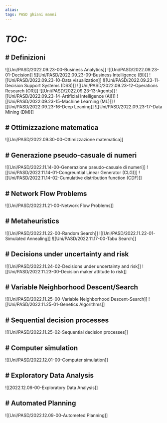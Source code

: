 ```yaml
---
alias:
tags: PASD ghiani manni
---
```


# *TOC:*

## \# Definizioni
![[Uni/PASD/2022.09.23-00-Business Analytics]]
![[Uni/PASD/2022.09.23-01-Decision]]
![[Uni/PASD/2022.09.23-09-Business Intelligence (BI)]]
![[Uni/PASD/2022.09.23-10-Data visualization]]
![[Uni/PASD/2022.09.23-11-Decision Support Systems (DSS)]]
![[Uni/PASD/2022.09.23-12-Operations Research (OR)]]
![[Uni/PASD/2022.09.23-13-Agents]]
![[Uni/PASD/2022.09.23-14-Artificial Intelligence (AI)]]
![[Uni/PASD/2022.09.23-15-Machine Learning (ML)]]
![[Uni/PASD/2022.09.23-16-Deep Leaning]]
![[Uni/PASD/2022.09.23-17-Data Mining (DM)]]

## \# Ottimizzazione matematica
![[Uni/PASD/2022.09.30-00-Ottimizzazione matematica]]


## \# Generazione pseudo-casuale di numeri
![[Uni/PASD/2022.11.14-00-Generazione pseudo-casuale di numeri]]
![[Uni/PASD/2022.11.14-01-Congreuntial Linear Generator (CLG)]]
![[Uni/PASD/2022.11.14-02-Cumulative distribution function (CDF)]]

## \# Network Flow Problems
![[Uni/PASD/2022.11.21-00-Network Flow Problems]]

## \# Metaheuristics
![[Uni/PASD/2022.11.22-00-Random Search]]
![[Uni/PASD/2022.11.22-01-Simulated Annealing]]
![[Uni/PASD/2022.11.17-00-Tabu Search]]

## \# Decisions under uncertainty and risk
![[Uni/PASD/2022.11.24-02-Decisions under uncertainty and risk]]
![[Uni/PASD/2022.11.23-00-Decision maker attitude to risk]]

## \# Variable Neighborhood Descent/Search
![[Uni/PASD/2022.11.25-00-Variable Neighborhood Descent-Search]]
![[Uni/PASD/2022.11.25-01-Genetics Algorithms]]

## \# Sequential decision processes
![[Uni/PASD/2022.11.25-02-Sequential decision processes]]

## \# Computer simulation
![[Uni/PASD/2022.12.01-00-Computer simulation]]

## \# Exploratory Data Analysis
![[2022.12.06-00-Exploratory Data Analysis]]

## \# Automated Planning
![[Uni/PASD/2022.12.09-00-Autometed Planning]]